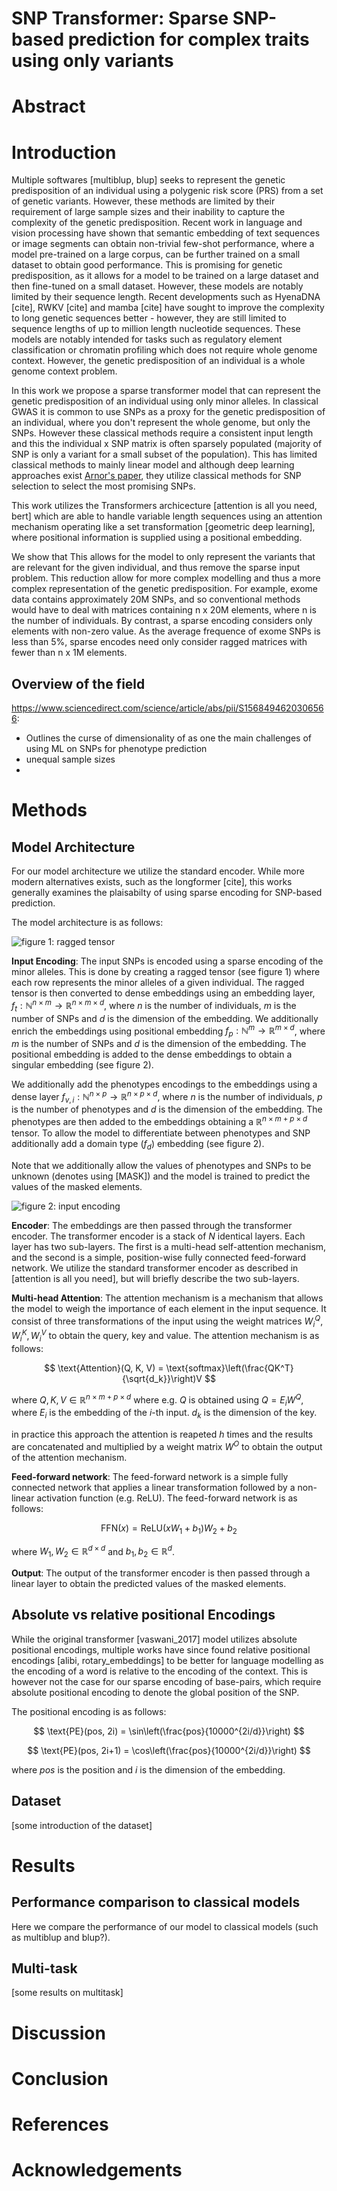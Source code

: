 

# SNP Transformer: Sparse SNP-based prediction for complex traits using only variants



# Abstract

# Introduction

Multiple softwares [multiblup, blup] seeks to represent the genetic predisposition of an individual using a polygenic risk score (PRS) from a set of genetic variants. However, these methods are limited by their requirement of large sample sizes and their inability to capture the complexity of the genetic predisposition. Recent work in language and vision processing have shown that semantic embedding of text sequences or image segments can obtain non-trivial few-shot performance, where a model pre-trained on a large corpus, can be further trained on a small dataset to obtain good performance. This is promising for genetic predisposition, as it allows for a model to be trained on a large dataset and then fine-tuned on a small dataset. However, these models are notably limited by their sequence length. Recent developments such as HyenaDNA [cite], RWKV [cite] and mamba [cite] have sought to improve the complexity to long genetic sequences better - however, they are still limited to sequence lengths of up to million length nucleotide sequences. These models are notably intended for tasks such as regulatory element classification or chromatin profiling which does not require whole genome context. However, the genetic predisposition of an individual is a whole genome context problem. 

In this work we propose a sparse transformer model that can represent the genetic predisposition of an individual using only minor alleles. In classical GWAS it is common to use SNPs as a proxy for the genetic predisposition of an individual, where you don't represent the whole genome, but only the SNPs. However these classical methods require a consistent input length and this the individual x SNP matrix is often sparsely populated (majority of SNP is only a variant for a small subset of the population). This has limited classical methods to mainly linear model and although deep learning approaches exist [Arnor's paper](https://academic.oup.com/nar/article/51/12/e67/7177885?login=true), they utilize classical methods for SNP selection to select the most promising SNPs.  

This work utilizes the Transformers archicecture [attention is all you need, bert] which are able to handle variable length sequences using an attention mechanism operating like a set transformation [geometric deep learning], where positional information is supplied using a positional embedding. 

We show that This allows for the model to only represent the variants that are relevant for the given individual, and thus remove the sparse input problem. This reduction allow for more complex modelling and thus a more complex representation of the genetic predisposition. For example, exome data contains approximately 20M SNPs, and so conventional methods would have to deal with matrices containing n x 20M elements, where n is the number of individuals. By contrast, a sparse encoding considers only elements with non-zero value. As the average frequence of exome SNPs is less than 5%, sparse encodes need only consider ragged matrices with fewer than n x 1M elements.

<!-- 
- Multiple application seeks to represent the genetic predisposition of an individual 
- It is common to construct a polygenic risk score (PRS) from a set of genetic variants
  - A single value that represents the genetic predisposition of an individual
  - The PRS is constructed by summing the effect sizes of the variants weighted by the number of alleles
  - Problems: 
    - A single value does not capture the complexity of the genetic predisposition and does not allow for environmental interactions (i.e. a mean represent a bimoal distribution poorly)
    - It handles one disease at a time, 
      - even though some diseases are correlated and might provide and the predispisition of one disease might be correlated with the predisposition of another disease 
      - similarly they require large sample sizes, which for some diseases are not available and might never be available
- Promising Solution (learned vector representations):
  - Recent work NLP and vision processign have shown that semantic embedding of text sequences or image segment can obtain non-trivial few-shot performance, where a model pre-trained on a large corpus, can be further trained on a small dataset to obtain good performance
  - This is promising for genetic predisposition, as it allows for a model to be trained on a large dataset and then fine-tuned on a small dataset
  - Problems: These models are notably limited by their sequence length
    - Recent developments such as HyenaDNA have saught to improve the complexity to long genetic sequences better - however, they are still limited to sequence lengths of up to 1M nucleotides
    - scaling to long context is a ongoing problems in the field (longformer, retentive transformer, RWKW)
    - These models are notably intended for tasks such as regulatory element classification or chromatin profiling which does not require whole genome context
    - However, the genetic predisposition of an individual is a whole genome context problem 
- Our Solution:
  - We propose a transformer model that can represent the genetic predisposition of an individual using only minor alleles
    - In classical GWAS it is common to use SNPs as a proxy for the genetic predisposition of an individual, where you don't represent the whole genome, but only the SNPs
    - However these classical methods require a consistent input length and this the individual x SNP matrix is often sparsely populated (majority of SNP is only a variant for a small subset of the population)
    - This has limited classical methods to mainly linear model (although deep learning approaches exist (Arnor's paper))
    - Transformers are able to handle variable length input and thus can remove the sparse input problem by only representing the variants that are relevant for the given individual
    - This reduction allow for more complex modelling and thus a more complex representation of the genetic predisposition
  - For example, exome data contains approximately 20M SNPs, and so conventional methods would have to deal with matrices containing n x 20M elements, where n is the number of individuals. By contrast, a sparse encoding considers only elements with non-zero value. As the average frequence of exome SNPs is less than 5%, sparse encodes need only consider matrices with fewer than n x 1M elements. -->

## Overview of the field

https://www.sciencedirect.com/science/article/abs/pii/S1568494620306566:

- Outlines the curse of dimensionality of as one the main challenges of using ML on SNPs for phenotype prediction
- unequal sample sizes
- 




# Methods

## Model Architecture
For our model architecture we utilize the standard encoder. While more modern alternatives exists, such as the longformer [cite], this works generally examines the plaisabilty of using sparse encoding for SNP-based prediction.

The model architecture is as follows:


![figure 1: ragged tensor](figure_1.png)

**Input Encoding**: The input SNPs is encoded using a sparse encoding of the minor alleles. This is done by creating a ragged tensor (see figure 1) where each row represents the minor alleles of a given individual. The ragged tensor is then converted to dense embeddings using an embedding layer, $f_{t}: \mathbb{N}^{n \times m} \to \mathbb{R}^{n \times m \times d}$, where $n$ is the number of individuals, $m$ is the number of SNPs and $d$ is the dimension of the embedding. We additionally enrich the embeddings using positional embedding $f_p: \mathbb{N}^{m} \to \mathbb{R}^{m \times d}$, where $m$ is the number of SNPs and $d$ is the dimension of the embedding. The positional embedding is added to the dense embeddings to obtain a singular embedding (see figure 2). 

We additionally add the phenotypes encodings to the embeddings using a dense layer $f_{v,i}: \mathbb{N}^{n\times p} \to \mathbb{R}^{n \times p \times d}$, where $n$ is the number of individuals, $p$ is the number of phenotypes and $d$ is the dimension of the embedding. The phenotypes are then added to the embeddings obtaining a $\mathbb{R}^{n \times m+p \times d}$ tensor. To allow the model to differentiate between phenotypes and SNP additionally add a domain type ($f_d$) embedding (see figure 2).

Note that we additionally allow the values of phenotypes and SNPs to be unknown (denotes using [MASK]) and the model is trained to predict the values of the masked elements. 

![figure 2: input encoding](figure_2.png)

**Encoder**: The embeddings are then passed through the transformer encoder. The transformer encoder is a stack of $N$ identical layers. Each layer has two sub-layers. The first is a multi-head self-attention mechanism, and the second is a simple, position-wise fully connected feed-forward network. We utilize the standard transformer encoder as described in [attention is all you need], but will briefly describe the two sub-layers.

**Multi-head Attention**: The attention mechanism is a mechanism that allows the model to weigh the importance of each element in the input sequence. It consist of three transformations of the input using the weight matrices $W_i^Q, W_i^K, W_i^V$ to obtain the query, key and value. The attention mechanism is as follows:

$$
\text{Attention}(Q, K, V) = \text{softmax}\left(\frac{QK^T}{\sqrt{d_k}}\right)V
$$

where $Q, K, V \in \mathbb{R}^{n \times m+p \times d}$ where e.g. $Q$ is obtained using $Q = E_iW^Q$, where $E_i$ is the embedding of the $i$-th input. $d_k$ is the dimension of the key.

in practice this approach the attention is reapeted $h$ times and the results are concatenated and multiplied by a weight matrix $W^O$ to obtain the output of the attention mechanism.

**Feed-forward network**: The feed-forward network is a simple fully connected network that applies a linear transformation followed by a non-linear activation function (e.g. ReLU). The feed-forward network is as follows:

$$
\text{FFN}(x) = \text{ReLU}(xW_1 + b_1)W_2 + b_2
$$

where $W_1, W_2 \in \mathbb{R}^{d \times d}$ and $b_1, b_2 \in \mathbb{R}^{d}$.

**Output**: The output of the transformer encoder is then passed through a linear layer to obtain the predicted values of the masked elements.




## Absolute vs relative positional Encodings

While the original transformer [vaswani_2017] model utilizes absolute positional encodings, multiple works
have since found relative positional encodings [alibi, rotary_embeddings] to be better for language modelling as the encoding of a word is relative to the encoding of the context. This is however not the case for our sparse encoding of base-pairs, which require absolute positional encoding to denote the global position of the SNP. 

The positional encoding is as follows:

$$
\text{PE}(pos, 2i) = \sin\left(\frac{pos}{10000^{2i/d}}\right)
$$

$$
\text{PE}(pos, 2i+1) = \cos\left(\frac{pos}{10000^{2i/d}}\right)
$$

where $pos$ is the position and $i$ is the dimension of the embedding.

## Dataset
[some introduction of the dataset]

# Results

## Performance comparison to classical models
Here we compare the performance of our model to classical models (such as multiblup and blup?). 

## Multi-task
[some results on multitask]

# Discussion

# Conclusion

# References

# Acknowledgements

